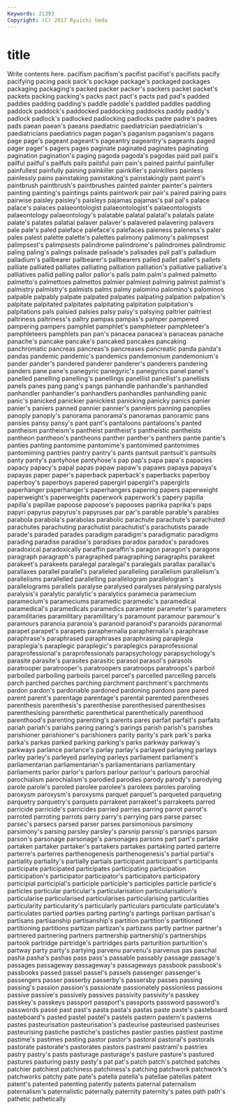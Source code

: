 ```yaml
---
Keywords: 21393 
Copyright: (C) 2017 Ryuichi Ueda
---
```


# title

Write contents here.
pacifism pacifism's pacifist pacifist's pacifists pacify pacifying pacing pack pack's
package package's packaged packages packaging packaging's packed packer packer's packers
packet packet's packets packing packing's packs pact pact's pacts pad
pad's padded paddies padding padding's paddle paddle's paddled paddles paddling
paddock paddock's paddocked paddocking paddocks paddy paddy's padlock padlock's padlocked
padlocking padlocks padre padre's padres pads paean paean's paeans paediatric
paediatrician paediatrician's paediatricians paediatrics pagan pagan's paganism paganism's pagans page
page's pageant pageant's pageantry pageantry's pageants paged pager pager's pagers
pages paginate paginated paginates paginating pagination pagination's paging pagoda pagoda's
pagodas paid pail pail's pailful pailful's pailfuls pails pailsful pain
pain's pained painful painfuller painfullest painfully paining painkiller painkiller's painkillers
painless painlessly pains painstaking painstaking's painstakingly paint paint's paintbrush paintbrush's
paintbrushes painted painter painter's painters painting painting's paintings paints paintwork
pair pair's paired pairing pairs pairwise paisley paisley's paisleys pajamas
pajamas's pal pal's palace palace's palaces palaeontologist palaeontologist's palaeontologists palaeontology
palaeontology's palatable palatal palatal's palatals palate palate's palates palatial palaver
palaver's palavered palavering palavers pale pale's paled paleface paleface's palefaces
paleness paleness's paler pales palest palette palette's palettes palimony palimony's
palimpsest palimpsest's palimpsests palindrome palindrome's palindromes palindromic paling paling's palings
palisade palisade's palisades pall pall's palladium palladium's pallbearer pallbearer's pallbearers
palled pallet pallet's pallets palliate palliated palliates palliating palliation palliation's
palliative palliative's palliatives pallid palling pallor pallor's palls palm palm's
palmed palmetto palmetto's palmettoes palmettos palmier palmiest palming palmist palmist's
palmistry palmistry's palmists palms palmy palomino palomino's palominos palpable palpably
palpate palpated palpates palpating palpation palpation's palpitate palpitated palpitates palpitating
palpitation palpitation's palpitations pals palsied palsies palsy palsy's palsying paltrier
paltriest paltriness paltriness's paltry pampas pampas's pamper pampered pampering pampers
pamphlet pamphlet's pamphleteer pamphleteer's pamphleteers pamphlets pan pan's panacea panacea's
panaceas panache panache's pancake pancake's pancaked pancakes pancaking panchromatic pancreas
pancreas's pancreases pancreatic panda panda's pandas pandemic pandemic's pandemics pandemonium
pandemonium's pander pander's pandered panderer panderer's panderers pandering panders pane
pane's panegyric panegyric's panegyrics panel panel's panelled panelling panelling's panellings
panellist panellist's panellists panels panes pang pang's pangs panhandle panhandle's
panhandled panhandler panhandler's panhandlers panhandles panhandling panic panic's panicked panickier
panickiest panicking panicky panics panier panier's paniers panned pannier pannier's
panniers panning panoplies panoply panoply's panorama panorama's panoramas panoramic pans
pansies pansy pansy's pant pant's pantaloons pantaloons's panted pantheism pantheism's
pantheist pantheist's pantheistic pantheists pantheon pantheon's pantheons panther panther's panthers
pantie pantie's panties panting pantomime pantomime's pantomimed pantomimes pantomiming pantries
pantry pantry's pants pantsuit pantsuit's pantsuits panty panty's pantyhose pantyhose's
pap pap's papa papa's papacies papacy papacy's papal papas papaw
papaw's papaws papaya papaya's papayas paper paper's paperback paperback's paperbacks
paperboy paperboy's paperboys papered papergirl papergirl's papergirls paperhanger paperhanger's paperhangers
papering papers paperweight paperweight's paperweights paperwork paperwork's papery papilla papilla's
papillae papoose papoose's papooses paprika paprika's paps papyri papyrus papyrus's
papyruses par par's parable parable's parables parabola parabola's parabolas parabolic
parachute parachute's parachuted parachutes parachuting parachutist parachutist's parachutists parade parade's
paraded parades paradigm paradigm's paradigmatic paradigms parading paradise paradise's paradises
paradox paradox's paradoxes paradoxical paradoxically paraffin paraffin's paragon paragon's paragons
paragraph paragraph's paragraphed paragraphing paragraphs parakeet parakeet's parakeets paralegal paralegal's
paralegals parallax parallax's parallaxes parallel parallel's paralleled paralleling parallelism parallelism's
parallelisms parallelled parallelling parallelogram parallelogram's parallelograms parallels paralyse paralysed paralyses
paralysing paralysis paralysis's paralytic paralytic's paralytics paramecia paramecium paramecium's parameciums
paramedic paramedic's paramedical paramedical's paramedicals paramedics parameter parameter's parameters paramilitaries
paramilitary paramilitary's paramount paramour paramour's paramours paranoia paranoia's paranoid paranoid's
paranoids paranormal parapet parapet's parapets paraphernalia paraphernalia's paraphrase paraphrase's paraphrased
paraphrases paraphrasing paraplegia paraplegia's paraplegic paraplegic's paraplegics paraprofessional paraprofessional's paraprofessionals
parapsychology parapsychology's parasite parasite's parasites parasitic parasol parasol's parasols paratrooper
paratrooper's paratroopers paratroops paratroops's parboil parboiled parboiling parboils parcel parcel's
parcelled parcelling parcels parch parched parches parching parchment parchment's parchments
pardon pardon's pardonable pardoned pardoning pardons pare pared parent parent's
parentage parentage's parental parented parentheses parenthesis parenthesis's parenthesise parenthesised parenthesises
parenthesising parenthetic parenthetical parenthetically parenthood parenthood's parenting parenting's parents pares
parfait parfait's parfaits pariah pariah's pariahs paring paring's parings parish
parish's parishes parishioner parishioner's parishioners parity parity's park park's parka
parka's parkas parked parking parking's parks parkway parkway's parkways parlance
parlance's parlay parlay's parlayed parlaying parlays parley parley's parleyed parleying
parleys parliament parliament's parliamentarian parliamentarian's parliamentarians parliamentary parliaments parlor parlor's
parlors parlour parlour's parlours parochial parochialism parochialism's parodied parodies parody
parody's parodying parole parole's paroled parolee parolee's parolees paroles paroling
paroxysm paroxysm's paroxysms parquet parquet's parqueted parqueting parquetry parquetry's parquets
parrakeet parrakeet's parrakeets parred parricide parricide's parricides parried parries parring
parrot parrot's parroted parroting parrots parry parry's parrying pars parse
parsec parsec's parsecs parsed parser parses parsimonious parsimony parsimony's parsing
parsley parsley's parsnip parsnip's parsnips parson parson's parsonage parsonage's parsonages
parsons part part's partake partaken partaker partaker's partakers partakes partaking
parted parterre parterre's parterres parthenogenesis parthenogenesis's partial partial's partiality partiality's
partially partials participant participant's participants participate participated participates participating participation
participation's participator participator's participators participatory participial participial's participle participle's participles
particle particle's particles particular particular's particularisation particularisation's particularise particularised particularises
particularising particularities particularity particularity's particularly particulars particulate particulate's particulates partied
parties parting parting's partings partisan partisan's partisans partisanship partisanship's partition
partition's partitioned partitioning partitions partizan partizan's partizans partly partner partner's
partnered partnering partners partnership partnership's partnerships partook partridge partridge's partridges
parts parturition parturition's partway party party's partying parvenu parvenu's parvenus
pas paschal pasha pasha's pashas pass pass's passable passably passage
passage's passages passageway passageway's passageways passbook passbook's passbooks passed passel
passel's passels passenger passenger's passengers passer passerby passerby's passersby passes
passing passing's passion passion's passionate passionately passionless passions passive passive's
passively passives passivity passivity's passkey passkey's passkeys passport passport's passports
password password's passwords passé past past's pasta pasta's pastas paste
paste's pasteboard pasteboard's pasted pastel pastel's pastels pastern pastern's pasterns
pastes pasteurisation pasteurisation's pasteurise pasteurised pasteurises pasteurising pastiche pastiche's pastiches
pastier pasties pastiest pastime pastime's pastimes pasting pastor pastor's pastoral
pastoral's pastorals pastorate pastorate's pastorates pastors pastrami pastrami's pastries pastry
pastry's pasts pasturage pasturage's pasture pasture's pastured pastures pasturing pasty
pasty's pat pat's patch patch's patched patches patchier patchiest patchiness
patchiness's patching patchwork patchwork's patchworks patchy pate pate's patella patella's
patellae patellas patent patent's patented patenting patently patents paternal paternalism
paternalism's paternalistic paternally paternity paternity's pates path path's pathetic pathetically
